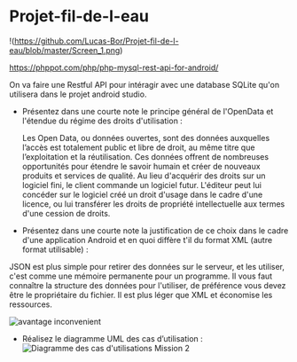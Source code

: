 # Projet-fil-de-l-eau

!(https://github.com/Lucas-Bor/Projet-fil-de-l-eau/blob/master/Screen_1.png)

https://phppot.com/php/php-mysql-rest-api-for-android/

On va faire une Restful API pour intéragir avec une database SQLite qu'on utilisera dans le projet android studio.

 - Présentez dans une courte note le principe général de l'OpenData et l'étendue du régime des droits d'utilisation :

	Les Open Data, ou données ouvertes, sont des données auxquelles l’accès est totalement public et libre de droit, au même titre que l’exploitation et la réutilisation. Ces données offrent de nombreuses opportunités pour étendre le savoir humain et créer de nouveaux produits et services de qualité.
	Au lieu d'acquérir des droits sur un logiciel fini, le client commande un logiciel futur. L'éditeur peut lui concéder sur le logiciel créé un droit d'usage dans le cadre d'une licence, ou lui transférer les droits de propriété intellectuelle aux termes d'une cession de droits.

 - Présentez dans une courte note la justification de ce choix dans le cadre d'une application Android et en quoi diffère t'il du format XML (autre format utilisable) :
 
 JSON est plus simple pour retirer des données sur le serveur, et les utiliser, c'est comme une mémoire permanente pour un programme. Il vous faut connaître la structure des données pour l'utiliser, de préférence vous devez être le propriétaire du fichier. Il est plus léger que XML et économise les ressources.

![avantage inconvenient](https://user-images.githubusercontent.com/57918951/70535622-a907f180-1b5d-11ea-9281-ee55e6c64082.PNG)

 - Réalisez le diagramme UML des cas d’utilisation :
![Diagramme des cas d'utilisations Mission 2](https://user-images.githubusercontent.com/57918951/70692267-40cf2200-1cbb-11ea-89b4-775fa417a46a.PNG)
